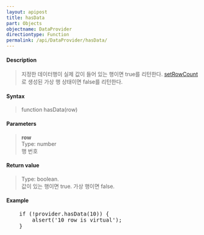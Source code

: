 ```yaml
---
layout: apipost
title: hasData
part: Objects
objectname: DataProvider
directiontype: Function
permalink: /api/DataProvider/hasData/
---
```



#### Description

> 지정한 데이터행이 실제 값이 들어 있는 행이면 true를 리턴한다. [setRowCount](/api/LocalDataProvider/setRowCount/)로 생성된 가상 행 상태이면 false를 리턴한다.

#### Syntax

> function hasData(row)

#### Parameters

> **row**  
> Type: number  
> 행 번호

#### Return value

> Type: boolean.  
> 값이 있는 행이면 true. 가상 행이면 false.

#### Example

<pre class="prettyprint">
    if (!provider.hasData(10)) {
        alsert('10 row is virtual');
    }
</pre>


